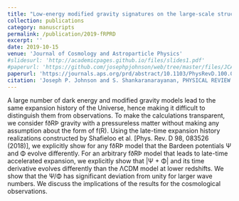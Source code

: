 ```yaml
---
title: "Low-energy modified gravity signatures on the large-scale structures"
collection: publications
category: manuscripts
permalink: /publication/2019-fRPRD
excerpt: ''
date: 2019-10-15
venue: 'Journal of Cosmology and Astroparticle Physics'
#slidesurl: 'http://academicpages.github.io/files/slides1.pdf'
#paperurl: 'https://github.com/josephpjohnson/web/tree/master/files/JCAP01(2022)024_DEDM2.pdf'
paperurl: 'https://journals.aps.org/prd/abstract/10.1103/PhysRevD.100.083526'
citation: 'Joseph P. Johnson and S. Shankaranarayanan, PHYSICAL REVIEW D 100, 083526 (2019)'
---
```


A large number of dark energy and modified gravity models lead to the same expansion history of the
Universe, hence making it difficult to distinguish them from observations. To make the calculations
transparent, we consider fðRÞ gravity with a pressureless matter without making any assumption about the
form of f(R). Using the late-time expansion history realizations constructed by Shafieloo et al. [Phys. Rev.
D 98, 083526 (2018)], we explicitly show for any fðRÞ model that the Bardeen potentials Ψ and Φ evolve
differently. For an arbitrary fðRÞ model that leads to late-time accelerated expansion, we explicitly show
that |Ψ + Φ| and its time derivative evolves differently than the ΛCDM model at lower redshifts. We show
that the Ψ/Φ has significant deviation from unity for larger wave numbers. We discuss the implications of
the results for the cosmological observations.
